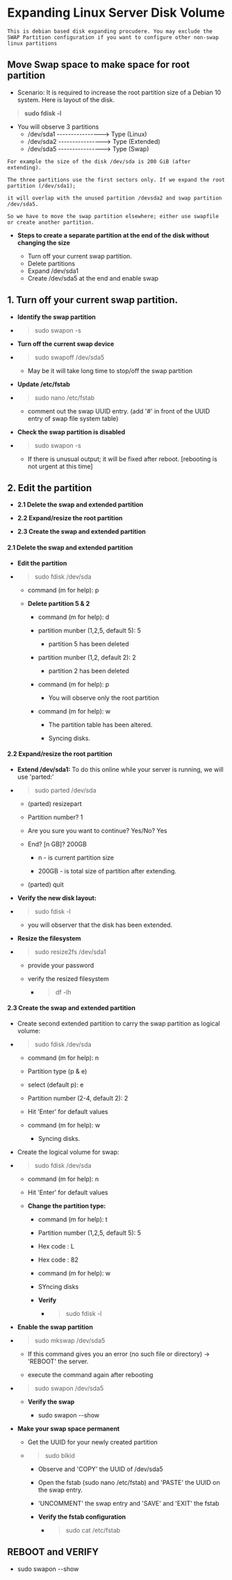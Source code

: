 # Expanding Linux Server Disk Volume

```
This is debian based disk expanding procudere. You may exclude the SWAP Partition configuration if you want to configure other non-swap linux partitions
```

## Move Swap space to make space for root partition

- Scenario: It is required to increase the root partition size of a Debian 10 system. Here
is layout of the disk.

> **sudo fdisk -l**

- You will observe 3 partitions
    - /dev/sda1 ----------------> Type (Linux)
    - /dev/sda2 ----------------> Type (Extended)
    - /dev/sda5 ----------------> Type (Swap)

```
For example the size of the disk /dev/sda is 200 GiB (after extending).  

The three partitions use the first sectors only. If we expand the root partition (/dev/sda1);  

it will overlap with the unused partition /devsda2 and swap partition /dev/sda5.  

So we have to move the swap partition elsewhere; either use swapfile or create another partition.  

```

- **Steps to create a separate partition at the end of the disk without changing the size**

    - Turn off your current swap partition.
    - Delete partitions
    - Expand /dev/sda1
    - Create /dev/sda5 at the end and enable swap

## 1. Turn off your current swap partition.

- **Identify the swap partition**

- > sudo swapon -s

- **Turn off the current swap device**

- > sudo swapoff /dev/sda5

    - May be it will take long time to stop/off the swap partition

- **Update /etc/fstab**

- > sudo nano /etc/fstab

    - comment out the swap UUID entry. (add '#' in front of the UUID entry of swap file system table)

- **Check the swap partition is disabled**

- > sudo swapon -s

    - If there is unusual output; it will be fixed after reboot. [rebooting is not urgent at this time]

## 2. Edit the partition

- **2.1 Delete the swap and extended partition**

- **2.2 Expand/resize the root partition**

- **2.3 Create the swap and extended partition**

#### 2.1 Delete the swap and extended partition

- **Edit the partition**

- > sudo fdisk /dev/sda

    - command (m for help): p

    - **Delete partition 5 & 2**

        - command (m for help): d

        - partition munber (1,2,5, default 5): 5

            - partition 5 has been deleted

        - partition munber (1,2, default 2): 2

            - partition 2 has been deleted

        - command (m for help): p

            - You will observe only the root partition

        - command (m for help): w

            - The partition table has been altered.

            - Syncing disks.

#### 2.2 Expand/resize the root partition

- **Extend /dev/sda1:** To do this online while your server is running, we will use 'parted:'

- > sudo parted /dev/sda

    - (parted) resizepart

    - Partition number? 1

    - Are you sure you want to continue? Yes/No?  Yes

    - End? [n GB]? 200GB

        - n - is current partition size

        - 200GB - is total size of partition after extending.

    - (parted) quit

- **Verify the new disk layout:**

- > sudo fdisk -l

    - you will observer that the disk has been extended. 

- **Resize the filesystem**

- > sudo resize2fs /dev/sda1

    - provide your password

    - verify the resized filesystem

        - > df -lh

#### 2.3 Create the swap and extended partition

- Create second extended partition to carry the swap partition as logical volume:

- > sudo fdisk /dev/sda

    - command (m for help): n

    - Partition type (p & e)

    - select (default p): e

    - Partition number (2-4, default 2): 2

    - Hit 'Enter' for default values

    - command (m for help): w

        - Syncing disks.

- Create the logical volume for swap:

- > sudo fdisk /dev/sda

    - command (m for help): n

    - Hit 'Enter' for default values

    - **Change the partition type:**

        - command (m for help): t

        - Partition number (1,2,5, default 5): 5

        - Hex code : L

        - Hex code : 82

        - command (m for help): w

        - SYncing disks

        - **Verify**

            - > sudo fdisk -l

- **Enable the swap partition**

- > sudo mkswap /dev/sda5

    - If this command gives you an error (no such file or directory) -> 'REBOOT' the server.

    - execute the command again after rebooting

- > sudo swapon /dev/sda5

    - **Verify the swap**

        - sudo swapon --show

- **Make your swap space permanent**

    - Get the UUID for your newly created partition

    - > sudo blkid

        - Observe and 'COPY' the UUID of /dev/sda5

        - Open the fstab (sudo nano /etc/fstab) and 'PASTE' the UUID on the swap entry.

        - 'UNCOMMENT' the swap entry and 'SAVE' and 'EXIT' the fstab

        - **Verify the fstab configuration**

            - > sudo cat /etc/fstab

## REBOOT and VERIFY

- sudo swapon --show




